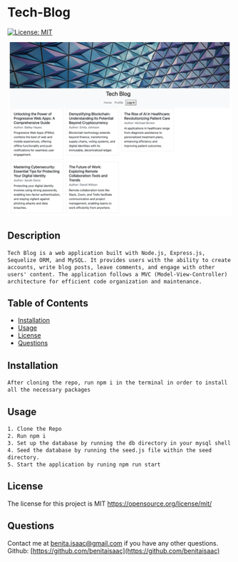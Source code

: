 # Tech-Blog
  [![License: MIT](https://img.shields.io/badge/License-MIT-yellow.svg)](https://opensource.org/licenses/MIT)

  ![The Tech Blog Application](Tech-Blog.png)

## Description 
    Tech Blog is a web application built with Node.js, Express.js, Sequelize ORM, and MySQL. It provides users with the ability to create accounts, write blog posts, leave comments, and engage with other users' content. The application follows a MVC (Model-View-Controller) architecture for efficient code organization and maintenance.
## Table of Contents
- [Installation](#installation)
- [Usage](#usage)
- [License](#license)
- [Questions](#questions)
## Installation
    After cloning the repo, run npm i in the terminal in order to install all the necessary packages
## Usage
    1. Clone the Repo 
    2. Run npm i 
    3. Set up the database by running the db directory in your mysql shell 
    4. Seed the database by running the seed.js file within the seed directory. 
    5. Start the application by runing npm run start
## License
The license for this project is MIT
https://opensource.org/license/mit/

## Questions
  Contact me at benita.isaac@gmail.com if you have any other questions. Github: 
[https://github.com/benitaisaac](https://github.com/benitaisaac)
    
